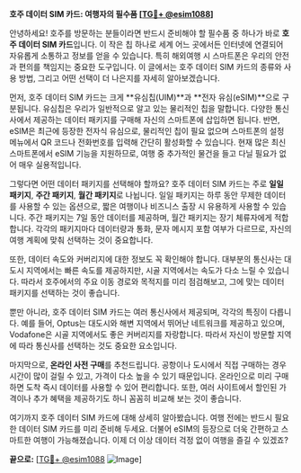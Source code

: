 **호주 데이터 SIM 카드: 여행자의 필수품 [[TG💪+ @esim1088](https://t.me/s/esim1088)]**

안녕하세요! 호주를 방문하는 분들이라면 반드시 준비해야 할 필수품 중 하나가 바로 **호주 데이터 SIM 카드**입니다. 이 작은 칩 하나로 세계 어느 곳에서든 인터넷에 연결되어 자유롭게 소통하고 정보를 얻을 수 있습니다. 특히 해외여행 시 스마트폰은 우리의 안전과 편의를 책임지는 중요한 도구입니다. 이 글에서는 호주 데이터 SIM 카드의 종류와 사용 방법, 그리고 어떤 선택이 더 나은지를 자세히 알아보겠습니다.

먼저, 호주 데이터 SIM 카드는 크게 **유심칩(UIM)**과 **전자 유심(eSIM)**으로 구분됩니다. 유심칩은 우리가 일반적으로 알고 있는 물리적인 칩을 말합니다. 다양한 통신사에서 제공하는 데이터 패키지를 구매해 자신의 스마트폰에 삽입하면 됩니다. 반면, eSIM은 최근에 등장한 전자식 유심으로, 물리적인 칩이 필요 없으며 스마트폰의 설정 메뉴에서 QR 코드나 전화번호를 입력해 간단히 활성화할 수 있습니다. 현재 많은 최신 스마트폰에서 eSIM 기능을 지원하므로, 여행 중 추가적인 물건을 들고 다닐 필요가 없어 매우 실용적입니다.

그렇다면 어떤 데이터 패키지를 선택해야 할까요? 호주 데이터 SIM 카드는 주로 **일일 패키지**, **주간 패키지**, **월간 패키지**로 나뉩니다. 일일 패키지는 하루 동안 무제한 데이터를 사용할 수 있는 옵션으로, 짧은 여행이나 비즈니스 출장 시 유용하게 사용할 수 있습니다. 주간 패키지는 7일 동안 데이터를 제공하며, 월간 패키지는 장기 체류자에게 적합합니다. 각각의 패키지마다 데이터량과 통화, 문자 메시지 포함 여부가 다르므로, 자신의 여행 계획에 맞춰 선택하는 것이 중요합니다.

또한, 데이터 속도와 커버리지에 대한 정보도 꼭 확인해야 합니다. 대부분의 통신사는 대도시 지역에서는 빠른 속도를 제공하지만, 시골 지역에서는 속도가 다소 느릴 수 있습니다. 따라서 호주에서의 주요 이동 경로와 목적지를 미리 점검해보고, 그에 맞는 데이터 패키지를 선택하는 것이 좋습니다.

뿐만 아니라, 호주 데이터 SIM 카드는 여러 통신사에서 제공되며, 각각의 특징이 다릅니다. 예를 들어, Optus는 대도시와 해변 지역에서 뛰어난 네트워크를 제공하고 있으며, Vodafone은 시골 지역에서도 좋은 커버리지를 자랑합니다. 따라서 자신이 방문할 지역에 따라 통신사를 선택하는 것도 중요한 요소입니다.

마지막으로, **온라인 사전 구매**를 추천드립니다. 공항이나 도시에서 직접 구매하는 경우 시간이 많이 걸릴 수 있고, 가격이 다소 높을 수 있기 때문입니다. 온라인으로 미리 구매하면 도착 즉시 데이터를 사용할 수 있어 편리합니다. 또한, 여러 사이트에서 할인된 가격이나 추가 혜택을 제공하기도 하니 꼼꼼히 비교해 보는 것이 좋습니다.

여기까지 호주 데이터 SIM 카드에 대해 상세히 알아봤습니다. 여행 전에는 반드시 필요한 데이터 SIM 카드를 미리 준비해 두세요. 더불어 eSIM의 등장으로 더욱 간편하고 스마트한 여행이 가능해졌습니다. 이제 더 이상 데이터 걱정 없이 여행을 즐길 수 있겠죠?

**끝으로:** [[TG💪+ @esim1088](https://t.me/s/esim1088) ![Image](https://i.postimg.cc/Y0z9fWf4/image.png)]